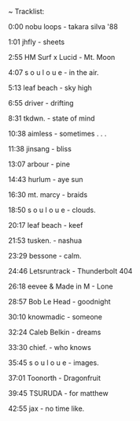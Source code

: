 ~ Tracklist:

0:00 nobu loops - takara silva '88

1:01 jhfly - sheets

2:55 HM Surf x Lucid - Mt. Moon

4:07 s o u l o u e - in the air. 

5:13 leaf beach - sky high

6:55 driver - drifting

8:31 tkdwn. - state of mind

10:38 aimless - sometimes . . .

11:38 jinsang - bliss

13:07 arbour - pine

14:43 hurlum - aye sun

16:30 mt. marcy - braids

18:50 s o u l o u e - clouds.

20:17 leaf beach - keef

21:53 tusken. - nashua

23:29 bessone - calm.

24:46 Letsruntrack - Thunderbolt 404

26:18 eevee & Made in M - Lone

28:57 Bob Le Head - goodnight

30:10 knowmadic - someone

32:24 Caleb Belkin - dreams

33:30 chief. - who knows

35:45 s o u l o u e - images.

37:01 Toonorth - Dragonfruit

39:45 TSURUDA - for matthew 

42:55 jax - no time like. 
